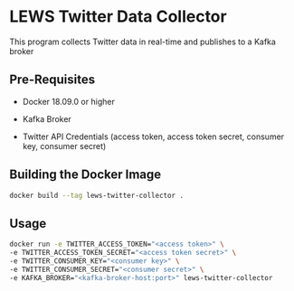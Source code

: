# LEWS Twitter Data Collector

This program collects Twitter data in real-time and publishes to a Kafka broker

## Pre-Requisites

- Docker 18.09.0 or higher

- Kafka Broker

- Twitter API Credentials (access token, access token secret, consumer key, consumer secret)


## Building the Docker Image


```bash
docker build --tag lews-twitter-collector .
```

## Usage

```bash
docker run -e TWITTER_ACCESS_TOKEN="<access token>" \
-e TWITTER_ACCESS_TOKEN_SECRET="<access token secret>" \
-e TWITTER_CONSUMER_KEY="<consumer key>" \
-e TWITTER_CONSUMER_SECRET="<consumer secret>" \
-e KAFKA_BROKER="<kafka-broker-host:port>" lews-twitter-collector
```
